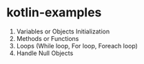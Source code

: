# kotlin-examples

1. Variables or Objects Initialization
2. Methods or Functions
3. Loops (While loop, For loop, Foreach loop)
4. Handle Null Objects
